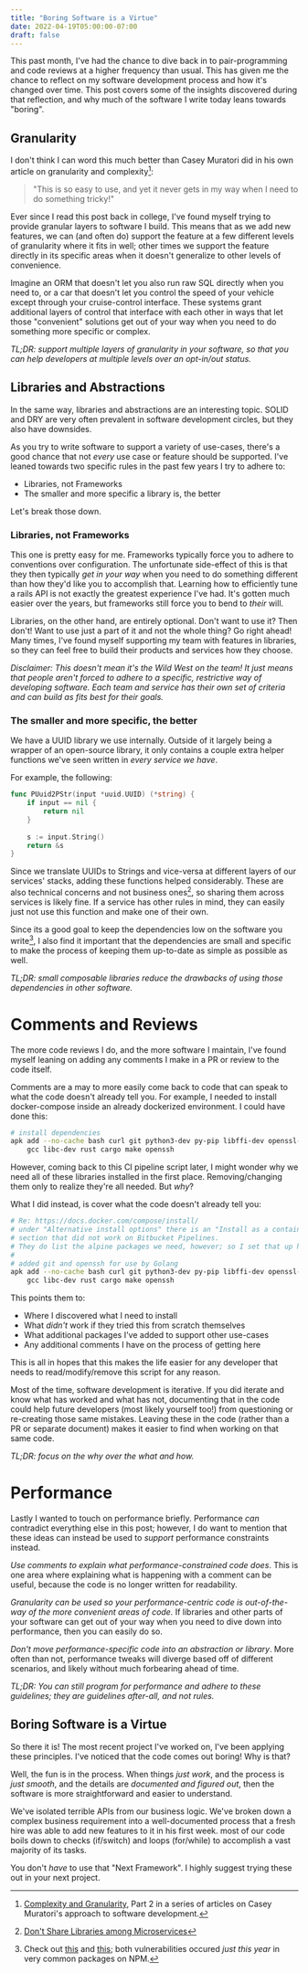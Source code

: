 ```yaml
---
title: "Boring Software is a Virtue"
date: 2022-04-19T05:00:00-07:00
draft: false
---
```

 
This past month, I've had the chance to dive back in to pair-programming and 
code reviews at a higher frequency than usual. This has given me the chance to 
reflect on my software development process and how it's changed over time. This 
post covers some of the insights discovered during that reflection, and why much
of the software I write today leans towards "boring".
 
## Granularity
 
I don't think I can word this much better than Casey Muratori did in his own
article on granularity and complexity[^1]:
 
> "This is so easy to use, and yet it never gets in my way when I need to do
> something tricky!"
 
Ever since I read this post back in college, I've found myself trying to provide
granular layers to software I build. This means that as we add new features,
we can (and often do) support the feature at a few different levels of
granularity where it fits in well; other times we support the feature directly
in its specific areas when it doesn't generalize to other levels of convenience.
 
Imagine an ORM that doesn't let you also run raw SQL directly when you need to,
or a car that doesn't let you control the speed of your vehicle except through
your cruise-control interface. These systems grant additional layers of control
that interface with each other in ways that let those "convenient" solutions get
out of your way when you need to do something more specific or complex.
 
_TL;DR: support multiple layers of granularity in your software, so that you can
help developers at multiple levels over an opt-in/out status._
 
## Libraries and Abstractions
 
In the same way, libraries and abstractions are an interesting topic. SOLID and
DRY are very often prevalent in software development circles, but they also have
downsides.
 
As you try to write software to support a variety of use-cases, there's a good
chance that not _every_ use case or feature should be supported. I've leaned
towards two specific rules in the past few years I try to adhere to:
 
- Libraries, not Frameworks
- The smaller and more specific a library is, the better
 
Let's break those down.
 
### Libraries, not Frameworks
 
This one is pretty easy for me. Frameworks typically force you to adhere to
conventions over configuration. The unfortunate side-effect of this is that they
then typically _get in your way_ when you need to do something different than
how they'd like you to accomplish that. Learning how to efficiently tune a rails
API is not exactly the greatest experience I've had. It's gotten much easier
over the years, but frameworks still force you to bend to _their_ will.
 
Libraries, on the other hand, are entirely optional. Don't want to use it? Then
don't! Want to use just a part of it and not the whole thing? Go right ahead!
Many times, I've found myself supporting my team with features in libraries, so
they can feel free to build their products and services how they choose.
 
_Disclaimer: This doesn't mean it's the Wild West on the team! It just means 
that people aren't forced to adhere to a specific, restrictive way of developing
software. Each team and service has their own set of criteria and can build as
fits best for their goals._
 
### The smaller and more specific, the better
 
We have a UUID library we use internally. Outside of it largely being a wrapper
of an open-source library, it only contains a couple extra helper functions
we've seen written in _every service we have_.
 
For example, the following:
 
```go
func PUuid2PStr(input *uuid.UUID) (*string) {
    if input == nil {
        return nil
    }
 
    s := input.String()
    return &s
}
```
 
Since we translate UUIDs to Strings and vice-versa at different layers of our
services' stacks, adding these functions helped considerably. These are also
technical concerns and not business ones[^2], so sharing them across services is
likely fine. If a service has other rules in mind, they can easily just not use
this function and make one of their own.
 
Since its a good goal to keep the dependencies low on the software you
write[^3], I also find it important that the dependencies are small and specific
to make the process of keeping them up-to-date as simple as possible as well.
 
_TL;DR: small composable libraries reduce the drawbacks of using those
dependencies in other software._
 
# Comments and Reviews
 
The more code reviews I do, and the more software I maintain, I've found myself
leaning on adding any comments I make in a PR or review to the code itself.
 
Comments are a may to more easily come back to code that can speak to what the
code doesn't already tell you. For example, I needed to install docker-compose
inside an already dockerized environment. I could have done this:
 
```bash
# install dependencies
apk add --no-cache bash curl git python3-dev py-pip libffi-dev openssl-dev \
    gcc libc-dev rust cargo make openssh
```
 
However, coming back to this CI pipeline script later, I might wonder why we
need all of these libraries installed in the first place. Removing/changing them
only to realize they're all needed. But *_why_*?
 
What I did instead, is cover what the code doesn't already tell you:
 
```bash
# Re: https://docs.docker.com/compose/install/
# under "Alternative install options" there is an "Install as a container"
# section that did not work on Bitbucket Pipelines.
# They do list the alpine packages we need, however; so I set that up here.
#
# added git and openssh for use by Golang
apk add --no-cache bash curl git python3-dev py-pip libffi-dev openssl-dev \
    gcc libc-dev rust cargo make openssh
```
 
This points them to:
 
- Where I discovered what I need to install
- What _didn't_ work if they tried this from scratch themselves
- What additional packages I've added to support other use-cases
- Any additional comments I have on the process of getting here
 
This is all in hopes that this makes the life easier for any developer that
needs to read/modify/remove this script for any reason.
 
Most of the time, software development is iterative. If you did iterate and know
what has worked and what has not, documenting that in the code could help future
developers (most likely yourself too!) from questioning or re-creating those
same mistakes. Leaving these in the code (rather than a PR or separate document)
makes it easier to find when working on that same code.
 
_TL;DR: focus on the *why* over the *what* and *how*._
 
# Performance
 
Lastly I wanted to touch on performance briefly. Performance _can_ contradict
everything else in this post; however, I do want to mention that these ideas can
instead be used to _support_ performance constraints instead.
 
_Use comments to explain what performance-constrained code does_. This is one
area where explaining what is happening with a comment can be useful, because
the code is no longer written for readability.
 
_Granularity can be used so your performance-centric code is out-of-the-way of
the more convenient areas of code._ If libraries and other parts of your
software can get out of your way when you need to dive down into performance,
then you can easily do so.
 
_Don't move performance-specific code into an abstraction or library_. More
often than not, performance tweaks will diverge based off of different
scenarios, and likely without much forbearing ahead of time.
 
_TL;DR: You can still program for performance and adhere to these guidelines;
they are guidelines after-all, and not rules._
 
## Boring Software is a Virtue
 
So there it is! The most recent project I've worked on, I've been applying these
principles. I've noticed that the code comes out boring! Why is that?
 
Well, the fun is in the process. When things _just work_, and the process is
_just smooth_, and the details are _documented and figured out_, then the
software is more straightforward and easier to understand.
 
We've isolated terrible APIs from our business logic. We've broken down a
complex business requirement into a well-documented process that a fresh hire
was able to add new features to it in his first week. most of our code boils 
down to checks (if/switch) and loops (for/while) to accomplish a vast majority 
of its tasks.
 
You don't _have_ to use that "Next Framework". I highly suggest trying these out
in your next project.
 
[^1]: [Complexity and Granularity](https://caseymuratori.com/blog_0016),
      Part 2 in a series of articles on Casey Muratori's approach to software
      development.
 
[^2]: [Don't Share Libraries among Microservices](https://phauer.com/2016/dont-share-libraries-among-microservices/)
 
[^3]: Check out [this](https://snyk.io/blog/peacenotwar-malicious-npm-node-ipc-package-vulnerability/)
      and [this](https://snyk.io/blog/open-source-npm-packages-colors-faker/);
      both vulnerabilities occured _just this year_ in very common packages on
      NPM.

